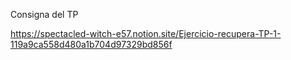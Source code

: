 Consigna del TP

https://spectacled-witch-e57.notion.site/Ejercicio-recupera-TP-1-119a9ca558d480a1b704d97329bd856f
